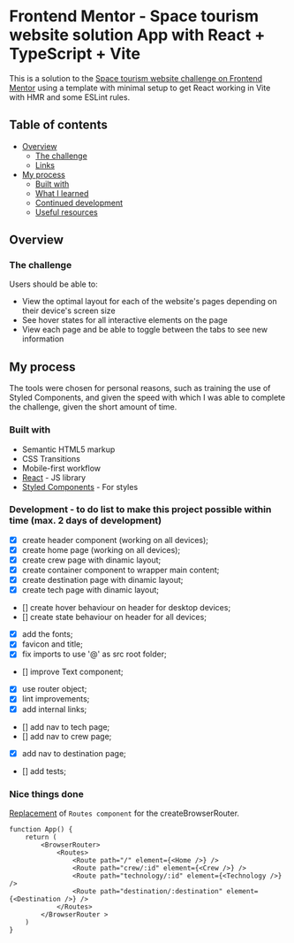 # Frontend Mentor - Space tourism website solution App with React + TypeScript + Vite

This is a solution to the [Space tourism website challenge on Frontend Mentor](https://www.frontendmentor.io/challenges/space-tourism-multipage-website-gRWj1URZ3) using a template with minimal setup to get React working in Vite with HMR and some ESLint rules.

## Table of contents

- [Overview](#overview)
  - [The challenge](#the-challenge)
  - [Links](#links)
- [My process](#my-process)
  - [Built with](#built-with)
  - [What I learned](#what-i-learned)
  - [Continued development](#continued-development)
  - [Useful resources](#useful-resources)

## Overview

### The challenge

Users should be able to:

- View the optimal layout for each of the website's pages depending on their device's screen size
- See hover states for all interactive elements on the page
- View each page and be able to toggle between the tabs to see new information

## My process

The tools were chosen for personal reasons, such as training the use of Styled Components, and given the speed with which I was able to complete the challenge, given the short amount of time.

### Built with

- Semantic HTML5 markup
- CSS Transitions
- Mobile-first workflow
- [React](https://reactjs.org/) - JS library
- [Styled Components](https://styled-components.com/) - For styles

### Development - to do list to make this project possible within time (max. 2 days of development)

- [x] create header component (working on all devices);
- [x] create home page (working on all devices);
- [x] create crew page with dinamic layout;
- [x] create container component to wrapper main content;
- [x] create destination page with dinamic layout;
- [x] create tech page with dinamic layout;
- [] create hover behaviour on header for desktop devices;
- [] create state behaviour on header for all devices;
- [x] add the fonts;
- [x] favicon and title;
- [x] fix imports to use '@' as src root folder;
- [] improve Text component;
- [x] use router object;
- [x] lint improvements;
- [x] add internal links;
- [] add nav to tech page;
- [] add nav to crew page;
- [x] add nav to destination page;
- [] add tests;

### Nice things done

[Replacement](https://www.dhiwise.com/post/the-power-of-createbrowserrouter-optimizing-your-react-app) of `Routes component` for the createBrowserRouter.

```tsx
function App() {
    return (
        <BrowserRouter>
            <Routes>
                <Route path="/" element={<Home />} />
                <Route path="crew/:id" element={<Crew />} />
                <Route path="technology/:id" element={<Technology />} />
                <Route path="destination/:destination" element={<Destination />} />
            </Routes>
        </BrowserRouter >
    )
}
```